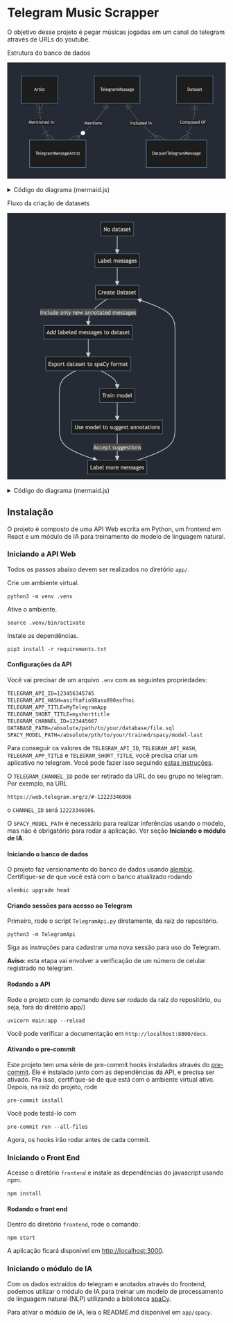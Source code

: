 # Telegram Music Scrapper

O objetivo desse projeto é pegar músicas jogadas em um canal do telegram através de URLs do youtube.

Estrutura do banco de dados

![ER diagram of project database](./db_structure.png "ER diagram of project database")

<details closed>
    <summary>Código do diagrama (mermaid.js)</summary>
    <pre><code>
    erDiagram
        TelegramMessage ||--o{ TelegramMessageArtist : "Mentions"
        Artist }|--|{ TelegramMessageArtist : "Mentioned In"
        Dataset ||--|{ DatasetTelegramMessage : "Composed Of"
        TelegramMessage ||--|{ DatasetTelegramMessage : "Included In"
    </code></pre>
</details>

Fluxo da criação de datasets

![Fluxo da criação de datasets](./dataset_creation.png "Fluxo da criação de datasets")

<details closed>
    <summary>Código do diagrama (mermaid.js)</summary>
    <pre><code>
    flowchart TD
        A[No dataset] --> B[Label messages]
        B --> C[Create Dataset]
        C -->|Include only new annotated messages| D[Add labeled messages to dataset]
        D --> E[Export dataset to spaCy format]
        E --> F[Label more messages]
        F --> C
        E --> G[Train model]
        G --> H[Use model to suggest annotations]
        H -->|Accept suggestions| F
    </code></pre>
</details>


## Instalação

O projeto é composto de uma API Web escrita em Python, um frontend em React e um módulo de IA para treinamento do modelo de linguagem natural.

### Iniciando a API Web

Todos os passos abaixo devem ser realizados no diretório `app/`.

Crie um ambiente virtual.

    python3 -m venv .venv

Ative o ambiente.

    source .venv/bin/activate

Instale as dependências.

    pip3 install -r requirements.txt

#### Configurações da API

Você vai precisar de um arquivo `.env` com as seguintes propriedades:

    TELEGRAM_API_ID=123456345745
    TELEGRAM_API_HASH=asifhafio98asu890asfhoi
    TELEGRAM_APP_TITLE=MyTelegramApp
    TELEGRAM_SHORT_TITLE=myshorttitle
    TELEGRAM_CHANNEL_ID=123445667
    DATABASE_PATH=/absolute/path/to/your/database/file.sql
    SPACY_MODEL_PATH=/absolute/pth/to/your/trained/spacy/model-last

Para conseguir os valores de `TELEGRAM_API_ID`, `TELEGRAM_API_HASH`, `TELEGRAM_APP_TITLE` e `TELEGRAM_SHORT_TITLE`, você precisa criar um aplicativo no telegram. Você pode fazer isso seguindo [estas instruções](https://core.telegram.org/api/obtaining_api_id).

O `TELEGRAM_CHANNEL_ID` pode ser retirado da URL do seu grupo no telegram. Por exemplo, na URL

    https://web.telegram.org/z/#-12223346006

o `CHANNEL_ID` será `12223346006`.

O `SPACY_MODEL_PATH` é necessário para realizar inferências usando o modelo, mas não é obrigatório para rodar a aplicação. Ver seção **Iniciando o módulo de IA**.

#### Iniciando o banco de dados

O projeto faz versionamento do banco de dados usando [alembic](https://alembic.sqlalchemy.org/en/latest/). Certifique-se de que você está com o banco atualizado rodando

    alembic upgrade head

#### Criando sessões para acesso ao Telegram

Primeiro, rode o script `TelegramApi.py` diretamente, da raíz do repositório.

    python3 -m TelegramApi

Siga as instruções para cadastrar uma nova sessão para uso do Telegram.

**Aviso**: esta etapa vai envolver a verificação de um número de celular registrado no telegram.

#### Rodando a API

Rode o projeto com (o comando deve ser rodado da raíz do repositório, ou seja, fora do diretório app/)

    uvicorn main:app --reload

Você pode verificar a documentação em `http://localhost:8000/docs`.

#### Ativando o pre-commit

Este projeto tem uma série de pre-commit hooks instalados através do [pre-commit](https://pre-commit.com/). Ele é instalado junto com as dependências da API, e precisa ser ativado. Pra isso, certifique-se de que está com o ambiente virtual ativo. Depois, na raíz do projeto, rode

    pre-commit install

Você pode testá-lo com

    pre-commit run --all-files

Agora, os hooks irão rodar antes de cada commit.

### Iniciando o Front End

Acesse o diretório `frontend` e instale as dependências do javascript usando npm.

    npm install

#### Rodando o front end

Dentro do diretório `frontend`, rode o comando:

    npm start

A aplicação ficará disponível em <http://localhost:3000>.

### Iniciando o módulo de IA

Com os dados extraídos do telegram e anotados através do frontend, podemos utilizar o módulo de IA para treinar um modelo de processamento de linguagem natural (NLP) utilizando a biblioteca [spaCy](https://spacy.io/).

Para ativar o módulo de IA, leia o README.md disponível em `app/spacy`.
